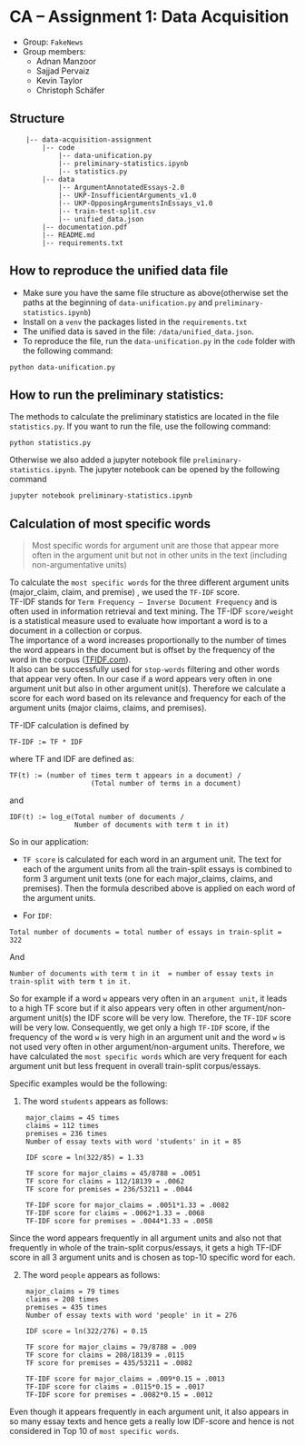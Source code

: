 # CA – Assignment 1: Data Acquisition

- Group: `FakeNews`
- Group members:
  - Adnan Manzoor
  - Sajjad Pervaiz
  - Kevin Taylor
  - Christoph Schäfer

## Structure

        |-- data-acquisition-assignment
            |-- code
                |-- data-unification.py
                |-- preliminary-statistics.ipynb
                |-- statistics.py
            |-- data
                |-- ArgumentAnnotatedEssays-2.0
                |-- UKP-InsufficientArguments_v1.0
                |-- UKP-OpposingArgumentsInEssays_v1.0
                |-- train-test-split.csv
                |-- unified_data.json
            |-- documentation.pdf
            |-- README.md
            |-- requirements.txt

## How to reproduce the unified data file

- Make sure you have the same file structure as above(otherwise set the paths at the beginning of `data-unification.py` and `preliminary-statistics.ipynb`)
- Install on a `venv` the packages listed in the `requirements.txt`
- The unified data is saved in the file: `/data/unified_data.json`.
- To reproduce the file, run the `data-unification.py` in the `code` folder with the following command:

```
python data-unification.py
```

## How to run the preliminary statistics:

The methods to calculate the preliminary statistics are located in the file `statistics.py`.
If you want to run the file, use the following command:

```
python statistics.py
```

Otherwise we also added a jupyter notebook file `preliminary-statistics.ipynb`.
The jupyter notebook can be opened by the following command

```
jupyter notebook preliminary-statistics.ipynb
```

## Calculation of most specific words

> Most specific words for argument unit are those that appear more often in the argument unit but not in other units in the text (including non-argumentative units)

To calculate the `most specific words` for the three different argument units (major_claim, claim, and premise) , we used the `TF-IDF` score.  
TF-IDF stands for `Term Frequency – Inverse Document Frequency` and is often used in information retrieval and text mining.
The TF-IDF `score/weight` is a statistical measure used to evaluate how important a word is to a document in a collection or corpus.  
The importance of a word increases proportionally to the number of times the word appears in the document but is offset by the frequency of the word in the corpus ([TFIDF.com](http://www.tfidf.com/)).  
It also can be successfully used for `stop-words` filtering and other words that appear very often. In our case if a word appears very often in one argument unit but also in other argument unit(s).
Therefore we calculate a score for each word based on its relevance and frequency for each of the argument units (major claims, claims, and premises).

TF-IDF calculation is defined by

```
TF-IDF := TF * IDF
```

where TF and IDF are defined as:

```
TF(t) := (number of times term t appears in a document) /
                    (Total number of terms in a document)
```

and

```
IDF(t) := log_e(Total number of documents /
                Number of documents with term t in it)
```

So in our application:

- `TF score` is calculated for each word in an argument unit. The text for each of the argument units from all the train-split essays is combined to form 3 argument unit texts (one for each major_claims, claims, and premises). Then the formula described above is applied on each word of the argument units.

- For `IDF`:

```
Total number of documents = total number of essays in train-split = 322
```

And

```
Number of documents with term t in it  = number of essay texts in train-split with term t in it.
```

So for example if a word `w` appears very often in an `argument unit`, it leads to a high TF score but if it also appears very often in other argument/non-argument unit(s) the IDF score will be very low.
Therefore, the `TF-IDF` score will be very low.
Consequently, we get only a high `TF-IDF` score, if the frequency of the word `w` is very high in an argument unit and the word `w` is not used very often in other argument/non-argument units.
Therefore, we have calculated the `most specific words` which are very frequent for each argument unit but less frequent in overall train-split corpus/essays.

Specific examples would be the following:

1. The word `students` appears as follows:

```
    major_claims = 45 times
    claims = 112 times
    premises = 236 times
    Number of essay texts with word 'students' in it = 85

    IDF score = ln(322/85) = 1.33

    TF score for major_claims = 45/8788 = .0051
    TF score for claims = 112/18139 = .0062
    TF score for premises = 236/53211 = .0044

    TF-IDF score for major_claims = .0051*1.33 = .0082
    TF-IDF score for claims = .0062*1.33 = .0068
    TF-IDF score for premises = .0044*1.33 = .0058
```

Since the word appears frequently in all argument units and also not that frequently in whole of the train-split corpus/essays, it gets a high TF-IDF score in all 3 argument units and is chosen as top-10 specific word for each.

2. The word `people` appears as follows:

```
    major_claims = 79 times
    claims = 208 times
    premises = 435 times
    Number of essay texts with word 'people' in it = 276

    IDF score = ln(322/276) = 0.15

    TF score for major_claims = 79/8788 = .009
    TF score for claims = 208/18139 = .0115
    TF score for premises = 435/53211 = .0082

    TF-IDF score for major_claims = .009*0.15 = .0013
    TF-IDF score for claims = .0115*0.15 = .0017
    TF-IDF score for premises = .0082*0.15 = .0012
```

Even though it appears frequently in each argument unit, it also appears in so many essay texts and hence gets a really low IDF-score and hence is not considered in Top 10 of `most specific words`.
